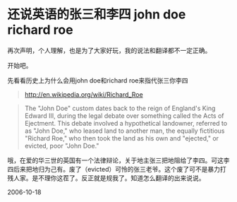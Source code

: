 # 还说英语的张三和李四 john doe richard roe

再次声明，个人理解，也是为了大家好玩，我的说法和翻译都不一定正确。

开始吧。

先看看历史上为什么会用john doe和richard roe来指代张三你李四

> http://en.wikipedia.org/wiki/Richard_Roe

> The "John Doe" custom dates back to the reign of England's King Edward III, during the legal debate over something called the Acts of Ejectment. This debate involved a hypothetical landowner, referred to as "John Doe," who leased land to another man, the equally fictitious "Richard Roe," who then took the land as his own and "ejected," or evicted, poor "John Doe."

哦，在爱的华三世的英国有一个法律辩论，关于地主张三把地阻给了李四。可这李四后来把地归为己有。废了（evicted）可怜的张三老爷。这个废了可不是暴力打残人家。是不理你这茬了。反正就是规我了。知道怎么翻译的出来说说。

2006-10-18